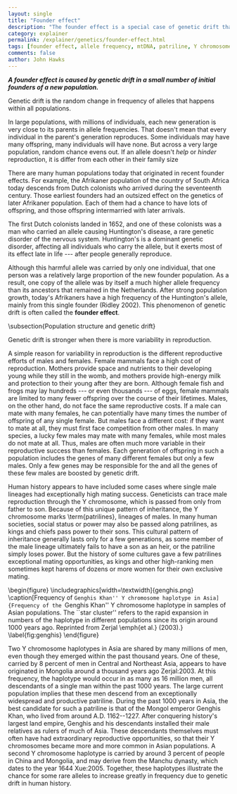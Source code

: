 ```yaml
---
layout: single
title: "Founder effect"
description: "The founder effect is a special case of genetic drift that can happen when a small number of individuals found a new population."
category: explainer
permalink: /explainer/genetics/founder-effect.html
tags: [founder effect, allele frequency, mtDNA, patriline, Y chromosome, genetic drift, genetic drift, matriline, deleterious, population genetics, explainer, founder effect]
comments: false
author: John Hawks
---
```


<strong><em>A founder effect is caused by genetic drift in a small number of initial founders of a new population.</em></strong>

Genetic drift is the random change in frequency of alleles that happens within all populations.

In large populations, with millions of individuals, each new generation is very close to its parents in allele frequencies. That doesn't mean that every individual in the parent's generation reproduces. Some individuals may have many offspring, many individuals will have none. But across a very large population, random chance evens out. If an allele doesn't <em>help</em> or <em>hinder</em> reproduction, it is differ from each other in their family size

There are many human populations today that originated in recent founder effects. For example, the Afrikaner population of the country of South Africa today descends from Dutch colonists who arrived during the seventeenth century. Those earliest founders had an outsized effect on the genetics of later Afrikaner population. Each of them had a chance to have lots of offspring, and those offspring intermarried with later arrivals.

The first Dutch colonists landed in 1652, and one of these colonists was a man who carried an allele causing Huntington's disease, a rare genetic disorder of the nervous system. Huntington's is a dominant genetic disorder, affecting all individuals who carry the allele, but it exerts most of its effect late in life --- after people generally reproduce.

Although this harmful allele was carried by only one individual, that one person was a relatively large proportion of the new founder population. As a result, one copy of the allele was by itself a much higher allele frequency than its ancestors that remained in the Netherlands. After strong population growth, today's Afrikaners have a high frequency of the Huntington's allele, mainly from this single founder (Ridley 2002). This phenomenon of genetic drift is often called the <strong>founder effect</strong>.


\subsection{Population structure and genetic drift}

<div class="sprite-out">
Genetic drift is stronger when there is more variability in reproduction.
</div>


A simple reason for variability in reproduction is the different reproductive efforts of males and females. Female mammals face a high cost of reproduction. Mothers provide space and nutrients to their developing young while they still in the womb, and mothers provide high-energy milk and protection to their young after they are born. Although female fish and frogs may lay hundreds --- or even thousands --- of eggs, female mammals are limited to many fewer offspring over the course of their lifetimes. Males, on the other hand, do not face the same reproductive costs. If a male can mate with many females, he can potentially have many times the number of offspring of any single female. But males face a different cost: if they want to mate at all, they must first face competition from other males. In many species, a lucky few males may mate with many females, while most males do not mate at all. Thus, males are often much more variable in their reproductive success than females. Each generation of offspring in such a population includes the genes of many different females but only a few males. Only a few genes may be responsible for the and all the genes of these few males are boosted by genetic drift.

Human history appears to have included some cases where single male lineages had exceptionally high mating success. Geneticists can trace male reproduction through the Y chromosome, which is passed from only from father to son. Because of this unique pattern of inheritance, the Y chromosome marks \term{patrilines}, lineages of males. In many human societies, social status or power may also be passed along patrilines, as kings and chiefs pass power to their sons. This cultural pattern of inheritance generally lasts only for a few generations, as some member of the male lineage ultimately fails to have a son as an heir, or the patriline simply loses power. But the history of some cultures gave a few patrilines exceptional mating opportunities, as kings and other high-ranking men sometimes kept harems of dozens or more women for their own exclusive mating.

\begin{figure}
\includegraphics[width=\textwidth]{genghis.png}
\caption[Frequency of ``Genghis Khan'' Y chromosome haplotype in Asia]{Frequency of the ``Genghis Khan'' Y chromosome haplotype in samples of Asian populations. The ``star cluster'' refers to the rapid expansion in numbers of the haplotype in different populations since its origin around 1000 years ago. Reprinted from Zerjal \emph{et al.} (2003).}
\label{fig:genghis}
\end{figure}

Two Y chromosome haplotypes in Asia are shared by many millions of men, even though they emerged within the past thousand years. One of these, carried by 8 percent of men in Central and Northeast Asia, appears to have originated in Mongolia around a thousand years ago <bib>Zerjal:2003</bib>. At this frequency, the haplotype would occur in as many as 16 million men, all descendants of a single man within the past 1000 years. The large current population implies that these men descend from an exceptionally widespread and productive patriline. During the past 1000 years in Asia, the best candidate for such a patriline is that of the Mongol emperor Genghis Khan, who lived from around A.D. 1162--1227. After conquering history's largest land empire, Genghis and his descendants installed their male relatives as rulers of much of Asia. These descendants themselves must often have had extraordinary reproductive opportunities, so that their Y chromosomes became more and more common in Asian populations. A second Y chromosome haplotype is carried by around 3 percent of people in China and Mongolia, and may derive from the Manchu dynasty, which dates to the year 1644 <bib>Xue:2005</bib>. Together, these haplotypes illustrate the chance for some rare alleles to increase greatly in frequency due to genetic drift in human history.

